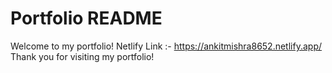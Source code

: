 # Portfolio README

Welcome to my portfolio!
Netlify Link :- https://ankitmishra8652.netlify.app/
Thank you for visiting my portfolio!
